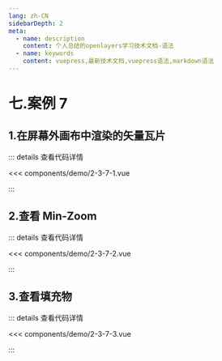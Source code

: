 ```yaml
---
lang: zh-CN
sidebarDepth: 2
meta:
  - name: description
    content: 个人总结的openlayers学习技术文档-语法
  - name: keywords
    content: vuepress,最新技术文档,vuepress语法,markdown语法
---
```


# 七.案例 7

## 1.在屏幕外画布中渲染的矢量瓦片

  <Container url="/resume/?type=openlayers&name=2-3-7-1.vue" />

::: details 查看代码详情

<<< components/demo/2-3-7-1.vue

:::


## 2.查看 Min-Zoom

  <Container url="/resume/?type=openlayers&name=2-3-7-2.vue" />

::: details 查看代码详情

<<< components/demo/2-3-7-2.vue

:::

## 3.查看填充物

  <Container url="/resume/?type=openlayers&name=2-3-7-3.vue" />

::: details 查看代码详情

<<< components/demo/2-3-7-3.vue

:::


